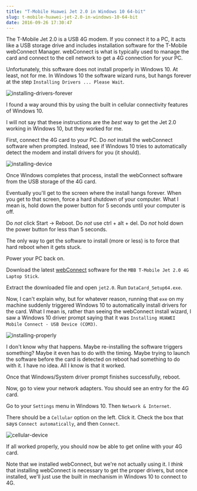 ```yaml
---
title: "T-Mobile Huawei Jet 2.0 in Windows 10 64-bit"
slug: t-mobile-huawei-jet-2.0-in-windows-10-64-bit
date: 2016-09-26 17:30:47
---
```


The T-Mobile Jet 2.0 is a USB 4G modem. If you connect it to a PC, it acts like a USB storage drive and includes installation software for the T-Mobile webConnect Manager. webConnect is what is typically used to manage the card and connect to the cell network to get a 4G connection for your PC.

Unfortunately, this software does not install properly in Windows 10. At least, not for me. In Windows 10 the software wizard runs, but hangs forever at the step `Installing Drivers ... Please Wait`.

![installing-drivers-forever](/assets/t-mobile-huawei-jet-2.0-in-windows-10-64-bit/installing-drivers-forever.png)

I found a way around this by using the built in cellular connectivity features of Windows 10.

I will not say that these instructions are the _best_ way to get the Jet 2.0 working in Windows 10, but they worked for me.

<!-- more -->

First, connect the 4G card to your PC. Do *not* install the webConnect software when prompted. Instead, see if Windows 10 tries to automatically detect the modem and install drivers for you (it should).

![installing-device](/assets/t-mobile-huawei-jet-2.0-in-windows-10-64-bit/installing-device.png)

Once Windows completes that process, install the webConnect software from the USB storage of the 4G card.

Eventually you'll get to the screen where the install hangs forever. When you get to that screen, force a hard shutdown of your computer. What I mean is, hold down the power button for 5 seconds until your computer is off.

Do *not* click Start -> Reboot. Do *not* use ctrl + alt + del. Do *not* hold down the power button for less than 5 seconds.

The only way to get the software to install (more or less) is to force that hard reboot when it gets stuck.

Power your PC back on.

Download the latest [webConnect](http://www.t-mobile.com/webconnectupgrade/) software for the `MBB T-Mobile Jet 2.0 4G Laptop Stick`.

Extract the downloaded file and open `jet2.0`. Run `DataCard_Setup64.exe`.

Now, I can't explain why, but for whatever reason, running that `exe` on my machine suddenly triggered Windows 10 to automatically install drivers for the card. What I mean is, rather than seeing the webConnect install wizard, I saw a Windows 10 driver prompt saying that it was `Installing HUAWEI Mobile Connect - USB Device (COM3)`.

![installing-properly](/assets/t-mobile-huawei-jet-2.0-in-windows-10-64-bit/installing-properly.png)

I don't know why that happens. Maybe re-installing the software triggers something? Maybe it even has to do with the timing. Maybe trying to launch the software before the card is detected on reboot had something to do with it. I have no idea. All I know is that it worked.

Once that Windows/System driver prompt finishes successfully, reboot.

Now, go to view your network adapters. You should see an entry for the 4G card.

Go to your `Settings` menu in Windows 10. Then `Network & Internet`.

There should be a `Cellular` option on the left. Click it. Check the box that says `Connect automatically`, and then `Connect`.

![cellular-device](/assets/t-mobile-huawei-jet-2.0-in-windows-10-64-bit/cellular-device.png)

If all worked properly, you should now be able to get online with your 4G card.

Note that we installed webConnect, but we're not actually using it. I _think_ that installing webConnect is necessary to get the proper drivers, but once installed, we'll just use the built in mechanism in Windows 10 to connect to 4G.
